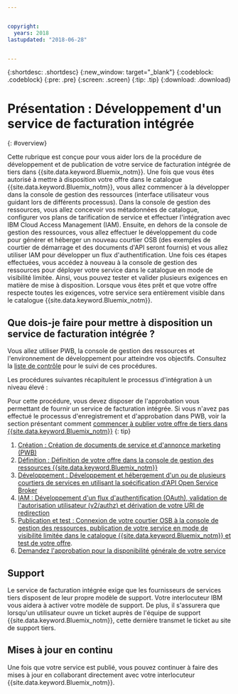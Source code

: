```yaml
---


copyright:
  years: 2018
lastupdated: "2018-06-28"


---
```


{:shortdesc: .shortdesc}
{:new_window: target="_blank"}
{:codeblock: .codeblock}
{:pre: .pre}
{:screen: .screen}
{:tip: .tip}
{:download: .download}

# Présentation : Développement d'un service de facturation intégrée
{: #overview}

Cette rubrique est conçue pour vous aider lors de la procédure de développement et de publication de votre service de facturation intégrée de tiers dans {{site.data.keyword.Bluemix_notm}}. Une fois que vous êtes autorisé à mettre à disposition votre offre dans le catalogue {{site.data.keyword.Bluemix_notm}}, vous allez commencer à la développer dans la console de gestion des ressources (interface utilisateur vous guidant lors de différents processus). Dans la console de gestion des ressources, vous allez concevoir vos métadonnées de catalogue, configurer vos plans de tarification de service et effectuer l'intégration avec IBM Cloud Access Management (IAM). Ensuite, en dehors de la console de gestion des ressources, vous allez effectuer le développement du code pour générer et héberger un nouveau courtier OSB (des exemples de courtier de démarrage et des documents d'API seront fournis) et vous allez utiliser IAM pour développer un flux d'authentification. Une fois ces étapes effectuées, vous accédez à nouveau à la console de gestion des ressources pour déployer votre service dans le catalogue en mode de visibilité limitée. Ainsi, vous pouvez tester et valider plusieurs exigences en matière de mise à disposition. Lorsque vous êtes prêt et que votre offre respecte toutes les exigences, votre service sera entièrement visible dans le catalogue {{site.data.keyword.Bluemix_notm}}. 


## Que dois-je faire pour mettre à disposition un service de facturation intégrée ?

Vous allez utiliser PWB, la console de gestion des ressources et l'environnement de développement pour atteindre vos objectifs. Consultez la [liste de contrôle](/docs/third-party/checklist.html#checklist) pour le suivi de ces procédures.

Les procédures suivantes récapitulent le processus d'intégration à un niveau élevé :

Pour cette procédure, vous devez disposer de l'approbation vous permettant de fournir un service de facturation intégrée. Si vous n'avez pas effectué le processus d'enregistrement et d'approbation dans PWB, voir la section présentant comment [commencer à publier votre offre de tiers dans {{site.data.keyword.Bluemix_notm}}](/docs/third-party/index.md)
{: tip}

1. [Création : Création de documents de service et d'annonce marketing (PWB)](/docs/third-party/cis1-docs-marketing.html)
2. [Définition : Définition de votre offre dans la console de gestion des ressources {{site.data.keyword.Bluemix_notm}}](/docs/third-party/cis2-rmc-define.html)
3. [Développement : Développement et hébergement d'un ou de plusieurs courtiers de services en utilisant la spécification d'API Open Service Broker](/docs/third-party/cis3-broker.html)
4. [IAM : Développement d'un flux d'authentification (OAuth), validation de l'autorisation utilisateur (v2/authz) et dérivation de votre URI de redirection](/docs/third-party/cis5-iam.html)
5. [Publication et test : Connexion de votre courtier OSB à la console de gestion des ressources, publication de votre service en mode de visibilité limitée dans le catalogue {{site.data.keyword.Bluemix_notm}} et test de votre offre](/docs/third-party/cis4-rmc-publish.html).
6. [Demandez l'approbation pour la disponibilité générale de votre service](/docs/third-party/cis6-ga.html)

## Support

Le service de facturation intégrée exige que les fournisseurs de services tiers disposent de leur propre modèle de support. Votre interlocuteur IBM vous aidera à activer votre modèle de support. De plus, il s'assurera que lorsqu'un utilisateur ouvre un ticket auprès de l'équipe de support {{site.data.keyword.Bluemix_notm}}, cette dernière transmet le ticket au site de support tiers.

## Mises à jour en continu

Une fois que votre service est publié, vous pouvez continuer à faire des mises à jour en collaborant directement avec votre interlocuteur {{site.data.keyword.Bluemix_notm}}.



